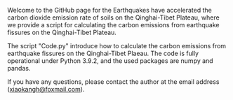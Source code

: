 Welcome to the GitHub page for the Earthquakes have accelerated the carbon dioxide emission rate of soils on the Qinghai-Tibet Plateau, where we provide a script for calculating the carbon emissions from earthquake fissures on the Qinghai-Tibet Plateau.

The script "Code.py" introduce how to calculate the carbon emissions from earthquake fissures on the Qinghai-Tibet Plaeau. The code is fully operational under Python 3.9.2, and the used packages are numpy and pandas.

If you have any questions, please contact the author at the email address (xiaokangh@foxmail.com).

